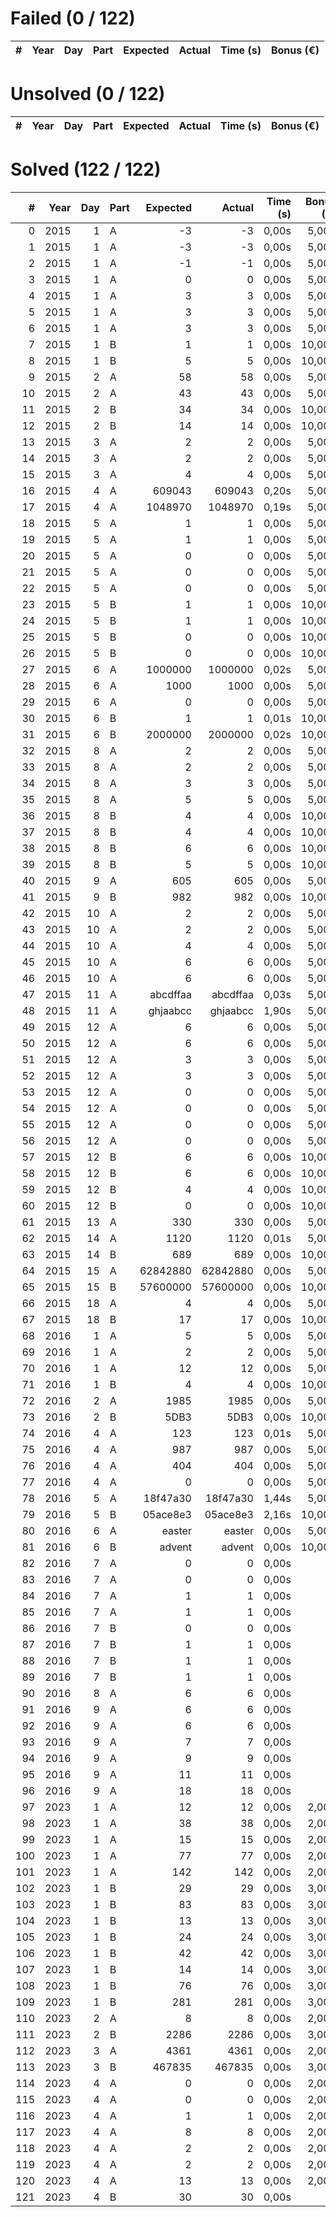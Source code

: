 # Failed (0 / 122)
|   # | Year | Day | Part | Expected | Actual | Time (s) | Bonus (€) |
| ---:| ----:| ---:| ---- | --------:| ------:| --------:| ---------:|

# Unsolved  (0 / 122)
|   # | Year | Day | Part | Expected | Actual | Time (s) | Bonus (€) |
| ---:| ----:| ---:| ---- | --------:| ------:| --------:| ---------:|

# Solved  (122 / 122)
|   # | Year | Day | Part | Expected |   Actual | Time (s) | Bonus (€) |
| ---:| ----:| ---:| ---- | --------:| --------:| --------:| ---------:|
|   0 | 2015 |   1 | A    |       -3 |       -3 |    0,00s |     5,00€ |
|   1 | 2015 |   1 | A    |       -3 |       -3 |    0,00s |     5,00€ |
|   2 | 2015 |   1 | A    |       -1 |       -1 |    0,00s |     5,00€ |
|   3 | 2015 |   1 | A    |        0 |        0 |    0,00s |     5,00€ |
|   4 | 2015 |   1 | A    |        3 |        3 |    0,00s |     5,00€ |
|   5 | 2015 |   1 | A    |        3 |        3 |    0,00s |     5,00€ |
|   6 | 2015 |   1 | A    |        3 |        3 |    0,00s |     5,00€ |
|   7 | 2015 |   1 | B    |        1 |        1 |    0,00s |    10,00€ |
|   8 | 2015 |   1 | B    |        5 |        5 |    0,00s |    10,00€ |
|   9 | 2015 |   2 | A    |       58 |       58 |    0,00s |     5,00€ |
|  10 | 2015 |   2 | A    |       43 |       43 |    0,00s |     5,00€ |
|  11 | 2015 |   2 | B    |       34 |       34 |    0,00s |    10,00€ |
|  12 | 2015 |   2 | B    |       14 |       14 |    0,00s |    10,00€ |
|  13 | 2015 |   3 | A    |        2 |        2 |    0,00s |     5,00€ |
|  14 | 2015 |   3 | A    |        2 |        2 |    0,00s |     5,00€ |
|  15 | 2015 |   3 | A    |        4 |        4 |    0,00s |     5,00€ |
|  16 | 2015 |   4 | A    |   609043 |   609043 |    0,20s |     5,00€ |
|  17 | 2015 |   4 | A    |  1048970 |  1048970 |    0,19s |     5,00€ |
|  18 | 2015 |   5 | A    |        1 |        1 |    0,00s |     5,00€ |
|  19 | 2015 |   5 | A    |        1 |        1 |    0,00s |     5,00€ |
|  20 | 2015 |   5 | A    |        0 |        0 |    0,00s |     5,00€ |
|  21 | 2015 |   5 | A    |        0 |        0 |    0,00s |     5,00€ |
|  22 | 2015 |   5 | A    |        0 |        0 |    0,00s |     5,00€ |
|  23 | 2015 |   5 | B    |        1 |        1 |    0,00s |    10,00€ |
|  24 | 2015 |   5 | B    |        1 |        1 |    0,00s |    10,00€ |
|  25 | 2015 |   5 | B    |        0 |        0 |    0,00s |    10,00€ |
|  26 | 2015 |   5 | B    |        0 |        0 |    0,00s |    10,00€ |
|  27 | 2015 |   6 | A    |  1000000 |  1000000 |    0,02s |     5,00€ |
|  28 | 2015 |   6 | A    |     1000 |     1000 |    0,00s |     5,00€ |
|  29 | 2015 |   6 | A    |        0 |        0 |    0,00s |     5,00€ |
|  30 | 2015 |   6 | B    |        1 |        1 |    0,01s |    10,00€ |
|  31 | 2015 |   6 | B    |  2000000 |  2000000 |    0,02s |    10,00€ |
|  32 | 2015 |   8 | A    |        2 |        2 |    0,00s |     5,00€ |
|  33 | 2015 |   8 | A    |        2 |        2 |    0,00s |     5,00€ |
|  34 | 2015 |   8 | A    |        3 |        3 |    0,00s |     5,00€ |
|  35 | 2015 |   8 | A    |        5 |        5 |    0,00s |     5,00€ |
|  36 | 2015 |   8 | B    |        4 |        4 |    0,00s |    10,00€ |
|  37 | 2015 |   8 | B    |        4 |        4 |    0,00s |    10,00€ |
|  38 | 2015 |   8 | B    |        6 |        6 |    0,00s |    10,00€ |
|  39 | 2015 |   8 | B    |        5 |        5 |    0,00s |    10,00€ |
|  40 | 2015 |   9 | A    |      605 |      605 |    0,00s |     5,00€ |
|  41 | 2015 |   9 | B    |      982 |      982 |    0,00s |    10,00€ |
|  42 | 2015 |  10 | A    |        2 |        2 |    0,00s |     5,00€ |
|  43 | 2015 |  10 | A    |        2 |        2 |    0,00s |     5,00€ |
|  44 | 2015 |  10 | A    |        4 |        4 |    0,00s |     5,00€ |
|  45 | 2015 |  10 | A    |        6 |        6 |    0,00s |     5,00€ |
|  46 | 2015 |  10 | A    |        6 |        6 |    0,00s |     5,00€ |
|  47 | 2015 |  11 | A    | abcdffaa | abcdffaa |    0,03s |     5,00€ |
|  48 | 2015 |  11 | A    | ghjaabcc | ghjaabcc |    1,90s |     5,00€ |
|  49 | 2015 |  12 | A    |        6 |        6 |    0,00s |     5,00€ |
|  50 | 2015 |  12 | A    |        6 |        6 |    0,00s |     5,00€ |
|  51 | 2015 |  12 | A    |        3 |        3 |    0,00s |     5,00€ |
|  52 | 2015 |  12 | A    |        3 |        3 |    0,00s |     5,00€ |
|  53 | 2015 |  12 | A    |        0 |        0 |    0,00s |     5,00€ |
|  54 | 2015 |  12 | A    |        0 |        0 |    0,00s |     5,00€ |
|  55 | 2015 |  12 | A    |        0 |        0 |    0,00s |     5,00€ |
|  56 | 2015 |  12 | A    |        0 |        0 |    0,00s |     5,00€ |
|  57 | 2015 |  12 | B    |        6 |        6 |    0,00s |    10,00€ |
|  58 | 2015 |  12 | B    |        6 |        6 |    0,00s |    10,00€ |
|  59 | 2015 |  12 | B    |        4 |        4 |    0,00s |    10,00€ |
|  60 | 2015 |  12 | B    |        0 |        0 |    0,00s |    10,00€ |
|  61 | 2015 |  13 | A    |      330 |      330 |    0,00s |     5,00€ |
|  62 | 2015 |  14 | A    |     1120 |     1120 |    0,01s |     5,00€ |
|  63 | 2015 |  14 | B    |      689 |      689 |    0,00s |    10,00€ |
|  64 | 2015 |  15 | A    | 62842880 | 62842880 |    0,00s |     5,00€ |
|  65 | 2015 |  15 | B    | 57600000 | 57600000 |    0,00s |    10,00€ |
|  66 | 2015 |  18 | A    |        4 |        4 |    0,00s |     5,00€ |
|  67 | 2015 |  18 | B    |       17 |       17 |    0,00s |    10,00€ |
|  68 | 2016 |   1 | A    |        5 |        5 |    0,00s |     5,00€ |
|  69 | 2016 |   1 | A    |        2 |        2 |    0,00s |     5,00€ |
|  70 | 2016 |   1 | A    |       12 |       12 |    0,00s |     5,00€ |
|  71 | 2016 |   1 | B    |        4 |        4 |    0,00s |    10,00€ |
|  72 | 2016 |   2 | A    |     1985 |     1985 |    0,00s |     5,00€ |
|  73 | 2016 |   2 | B    |     5DB3 |     5DB3 |    0,00s |    10,00€ |
|  74 | 2016 |   4 | A    |      123 |      123 |    0,01s |     5,00€ |
|  75 | 2016 |   4 | A    |      987 |      987 |    0,00s |     5,00€ |
|  76 | 2016 |   4 | A    |      404 |      404 |    0,00s |     5,00€ |
|  77 | 2016 |   4 | A    |        0 |        0 |    0,00s |     5,00€ |
|  78 | 2016 |   5 | A    | 18f47a30 | 18f47a30 |    1,44s |     5,00€ |
|  79 | 2016 |   5 | B    | 05ace8e3 | 05ace8e3 |    2,16s |    10,00€ |
|  80 | 2016 |   6 | A    |   easter |   easter |    0,00s |     5,00€ |
|  81 | 2016 |   6 | B    |   advent |   advent |    0,00s |    10,00€ |
|  82 | 2016 |   7 | A    |        0 |        0 |    0,00s |           |
|  83 | 2016 |   7 | A    |        0 |        0 |    0,00s |           |
|  84 | 2016 |   7 | A    |        1 |        1 |    0,00s |           |
|  85 | 2016 |   7 | A    |        1 |        1 |    0,00s |           |
|  86 | 2016 |   7 | B    |        0 |        0 |    0,00s |           |
|  87 | 2016 |   7 | B    |        1 |        1 |    0,00s |           |
|  88 | 2016 |   7 | B    |        1 |        1 |    0,00s |           |
|  89 | 2016 |   7 | B    |        1 |        1 |    0,00s |           |
|  90 | 2016 |   8 | A    |        6 |        6 |    0,00s |           |
|  91 | 2016 |   9 | A    |        6 |        6 |    0,00s |           |
|  92 | 2016 |   9 | A    |        6 |        6 |    0,00s |           |
|  93 | 2016 |   9 | A    |        7 |        7 |    0,00s |           |
|  94 | 2016 |   9 | A    |        9 |        9 |    0,00s |           |
|  95 | 2016 |   9 | A    |       11 |       11 |    0,00s |           |
|  96 | 2016 |   9 | A    |       18 |       18 |    0,00s |           |
|  97 | 2023 |   1 | A    |       12 |       12 |    0,00s |     2,00€ |
|  98 | 2023 |   1 | A    |       38 |       38 |    0,00s |     2,00€ |
|  99 | 2023 |   1 | A    |       15 |       15 |    0,00s |     2,00€ |
| 100 | 2023 |   1 | A    |       77 |       77 |    0,00s |     2,00€ |
| 101 | 2023 |   1 | A    |      142 |      142 |    0,00s |     2,00€ |
| 102 | 2023 |   1 | B    |       29 |       29 |    0,00s |     3,00€ |
| 103 | 2023 |   1 | B    |       83 |       83 |    0,00s |     3,00€ |
| 104 | 2023 |   1 | B    |       13 |       13 |    0,00s |     3,00€ |
| 105 | 2023 |   1 | B    |       24 |       24 |    0,00s |     3,00€ |
| 106 | 2023 |   1 | B    |       42 |       42 |    0,00s |     3,00€ |
| 107 | 2023 |   1 | B    |       14 |       14 |    0,00s |     3,00€ |
| 108 | 2023 |   1 | B    |       76 |       76 |    0,00s |     3,00€ |
| 109 | 2023 |   1 | B    |      281 |      281 |    0,00s |     3,00€ |
| 110 | 2023 |   2 | A    |        8 |        8 |    0,00s |     2,00€ |
| 111 | 2023 |   2 | B    |     2286 |     2286 |    0,00s |     3,00€ |
| 112 | 2023 |   3 | A    |     4361 |     4361 |    0,00s |     2,00€ |
| 113 | 2023 |   3 | B    |   467835 |   467835 |    0,00s |     3,00€ |
| 114 | 2023 |   4 | A    |        0 |        0 |    0,00s |     2,00€ |
| 115 | 2023 |   4 | A    |        0 |        0 |    0,00s |     2,00€ |
| 116 | 2023 |   4 | A    |        1 |        1 |    0,00s |     2,00€ |
| 117 | 2023 |   4 | A    |        8 |        8 |    0,00s |     2,00€ |
| 118 | 2023 |   4 | A    |        2 |        2 |    0,00s |     2,00€ |
| 119 | 2023 |   4 | A    |        2 |        2 |    0,00s |     2,00€ |
| 120 | 2023 |   4 | A    |       13 |       13 |    0,00s |     2,00€ |
| 121 | 2023 |   4 | B    |       30 |       30 |    0,00s |           |
